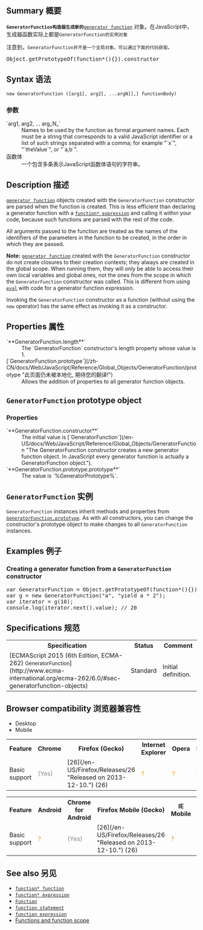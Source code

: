 ## Summary 概要

**`GeneratorFunction构造器生成新的`**[`generator function`](/zh-CN/docs/Web/JavaScript/Reference/Statements/function* "function* 声明（function关键字后跟一个星号）定义一个generator（生成器）函数，返回一个Generator对象。") 对象。在JavaScript中，生成器函数实际上都是`GeneratorFunction的实例对象`

注意到，`GeneratorFunction并不是一个全局对象。可以通过下面的代码获取。`

<pre class="brush: js">Object.getPrototypeOf(function*(){}).constructor
</pre>

## Syntax 语法

    new GeneratorFunction ([arg1[, arg2[, ...argN]],] functionBody)

### 参数

<dl>

<dt>`arg1, arg2, ... arg_N_`</dt>

<dd>Names to be used by the function as formal argument names. Each must be a string that corresponds to a valid JavaScript identifier or a list of such strings separated with a comma; for example "`x`", "`theValue`", or "`a,b`".</dd>

<dt><font face="Consolas, Liberation Mono, Courier, monospace">函数体</font></dt>

<dd>一个包含多条表示JavaScript函数体语句的字符串。</dd>

</dl>

## Description 描述

[`generator function`](/zh-CN/docs/Web/JavaScript/Reference/Statements/function* "function* 声明（function关键字后跟一个星号）定义一个generator（生成器）函数，返回一个Generator对象。") objects created with the `GeneratorFunction` constructor are parsed when the function is created. This is less efficient than declaring a generator function with a [`function* expression`](/zh-CN/docs/Web/JavaScript/Reference/Statements/function* "function* 声明（function关键字后跟一个星号）定义一个generator（生成器）函数，返回一个Generator对象。") and calling it within your code, because such functions are parsed with the rest of the code.

All arguments passed to the function are treated as the names of the identifiers of the parameters in the function to be created, in the order in which they are passed.

<div class="note">

**Note:** [`generator function`](/zh-CN/docs/Web/JavaScript/Reference/Statements/function* "function* 声明（function关键字后跟一个星号）定义一个generator（生成器）函数，返回一个Generator对象。") created with the `GeneratorFunction` constructor do not create closures to their creation contexts; they always are created in the global scope. When running them, they will only be able to access their own local variables and global ones, not the ones from the scope in which the `GeneratorFunction` constructor was called. This is different from using [`eval`](/zh-CN/docs/Web/JavaScript/Reference/Global_Objects/eval "将一个JavaScript代码字符串求值成特定的对象。") with code for a generator function expression.

</div>

Invoking the `GeneratorFunction` constructor as a function (without using the `new` operator) has the same effect as invoking it as a constructor.

## Properties 属性

<dl>

<dt>`**GeneratorFunction.length**`</dt>

<dd>The `GeneratorFunction` constructor's length property whose value is 1.</dd>

<dt>[`GeneratorFunction.prototype`](/zh-CN/docs/Web/JavaScript/Reference/Global_Objects/GeneratorFunction/prototype "此页面仍未被本地化, 期待您的翻译!")</dt>

<dd>Allows the addition of properties to all generator function objects.</dd>

</dl>

## `GeneratorFunction` prototype object

### Properties

<div>

<dl>

<dt>`**GeneratorFunction.constructor**`</dt>

<dd>The initial value is [`GeneratorFunction`](/en-US/docs/Web/JavaScript/Reference/Global_Objects/GeneratorFunction "The GeneratorFunction constructor creates a new generator function object. In JavaScript every generator function is actually a GeneratorFunction object.").</dd>

<dt>`**GeneratorFunction.prototype.prototype**`</dt>

<dd>The value is `%GeneratorPrototype%`.</dd>

</dl>

</div>

## `GeneratorFunction` 实例

`GeneratorFunction` instances inherit methods and properties from [`GeneratorFunction.prototype`](/zh-CN/docs/Web/JavaScript/Reference/Global_Objects/GeneratorFunction/prototype "此页面仍未被本地化, 期待您的翻译!"). As with all constructors, you can change the constructor's prototype object to make changes to all `GeneratorFunction` instances.

## Examples 例子

### Creating a generator function from a `GeneratorFunction` constructor

<pre class="brush: js">var GeneratorFunction = Object.getPrototypeOf(function*(){}).constructor
var g = new GeneratorFunction("a", "yield a * 2");
var iterator = g(10);
console.log(iterator.next().value); // 20
</pre>

## Specifications 规范

<table class="standard-table">

<tbody>

<tr>

<th scope="col">Specification</th>

<th scope="col">Status</th>

<th scope="col">Comment</th>

</tr>

<tr>

<td>[ECMAScript 2015 (6th Edition, ECMA-262)  
<small lang="zh-CN">GeneratorFunction</small>](http://www.ecma-international.org/ecma-262/6.0/#sec-generatorfunction-objects)</td>

<td><span class="spec-Standard">Standard</span></td>

<td>Initial definition.</td>

</tr>

</tbody>

</table>

## Browser compatibility 浏览器兼容性

<div>

<div class="htab"><a name="AutoCompatibilityTable" id="AutoCompatibilityTable"></a>

*   <a>Desktop</a>
*   <a>Mobile</a>

</div>

</div>

<div id="compat-desktop">

<table class="compat-table">

<tbody>

<tr>

<th>Feature</th>

<th>Chrome</th>

<th>Firefox (Gecko)</th>

<th>Internet Explorer</th>

<th>Opera</th>

<th>Safari</th>

</tr>

<tr>

<td>Basic support</td>

<td><span title="Please update this with the earliest version of support." style="color: #888;">(Yes)</span></td>

<td>[26](/en-US/Firefox/Releases/26 "Released on 2013-12-10.") (26)</td>

<td><span title="Compatibility unknown; please update this." style="color: rgb(255, 153, 0);">?</span></td>

<td><span title="Compatibility unknown; please update this." style="color: rgb(255, 153, 0);">?</span></td>

<td><span title="Compatibility unknown; please update this." style="color: rgb(255, 153, 0);">?</span></td>

</tr>

</tbody>

</table>

</div>

<div id="compat-mobile">

<table class="compat-table">

<tbody>

<tr>

<th>Feature</th>

<th>Android</th>

<th>Chrome for Android</th>

<th>Firefox Mobile (Gecko)</th>

<th>IE Mobile</th>

<th>Opera Mobile</th>

<th>Safari Mobile</th>

</tr>

<tr>

<td>Basic support</td>

<td><span title="Compatibility unknown; please update this." style="color: rgb(255, 153, 0);">?</span></td>

<td><span title="Please update this with the earliest version of support." style="color: #888;">(Yes)</span></td>

<td>[26](/en-US/Firefox/Releases/26 "Released on 2013-12-10.") (26)</td>

<td><span title="Compatibility unknown; please update this." style="color: rgb(255, 153, 0);">?</span></td>

<td><span title="Compatibility unknown; please update this." style="color: rgb(255, 153, 0);">?</span></td>

<td><span title="Compatibility unknown; please update this." style="color: rgb(255, 153, 0);">?</span></td>

</tr>

</tbody>

</table>

</div>

## See also 另见

*   [`function* function`](/zh-CN/docs/Web/JavaScript/Reference/Statements/function* "function* 声明（function关键字后跟一个星号）定义一个generator（生成器）函数，返回一个Generator对象。")
*   [`function* expression`](/zh-CN/docs/Web/JavaScript/Reference/Operators/function* "function*关键字可以在表达式内部定义一个生成器函数。")
*   [`Function`](/zh-CN/docs/Web/JavaScript/Reference/Global_Objects/Function "Function 构造器会创建一个新的 Function 对象。 在 JavaScript 中每个函数都是一个Function对象。")
*   [`function statement`](/zh-CN/docs/Web/JavaScript/Reference/Statements/function "函数声明用指定的参数声明一个函数。")
*   [`function expression`](/zh-CN/docs/Web/JavaScript/Reference/Operators/function "function 关键字可用来在一个表达式中定义一个函数。")
*   [Functions and function scope](/zh-CN/docs/Web/JavaScript/Reference/Functions_and_function_scope "此页面仍未被本地化, 期待您的翻译!")
